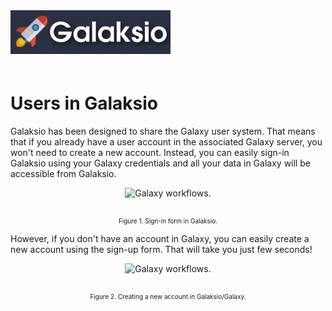 <div class="imageContainer" style="" >
    <img src="galaksio_logo.png" title="Galaksio logo." style=" height: 70px !important; margin-bottom: 20px; ">
</div>


# Users in Galaksio
Galaksio has been designed to share the Galaxy user system. That means that if you already have a user account in the associated Galaxy server, you won't need to create a new account. Instead, you can easily sign-in Galaksio using your Galaxy credentials and all your data in Galaxy will be accessible from Galaksio.

<div class="imageContainer" style="text-align:center;" >
    <img src="galaksio_users_1.png" title="Galaxy workflows." style="height: 400px !important; margin-bottom: 20px; ">
    <p class="imageLegend" style="font-size:10px;">Figure 1. Sign-in form in Galaksio.</p>
</div>

However, if you don't have an account in Galaxy, you can easily create a new account using the sign-up form. That will take you just few seconds!

<div class="imageContainer" style="text-align:center;" >
    <img src="galaksio_users_2.png" title="Galaxy workflows." style="height: 400px !important; margin-bottom: 20px; ">
    <p class="imageLegend" style="font-size:10px;">Figure 2. Creating a new account in Galaksio/Galaxy.</p>
</div>

